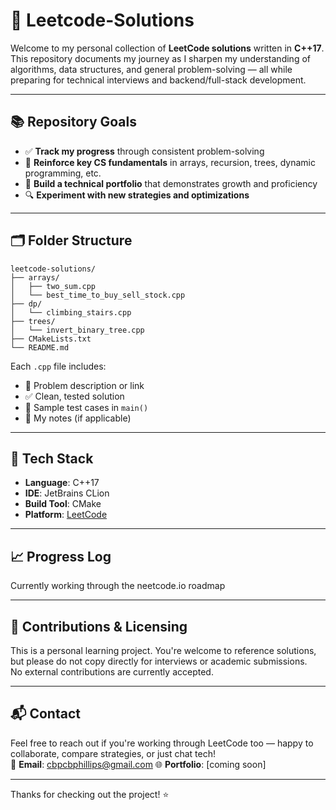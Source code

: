 # 🚀 Leetcode-Solutions

Welcome to my personal collection of **LeetCode solutions** written in **C++17**. This repository documents my journey as I sharpen my understanding of algorithms, data structures, and general problem-solving — all while preparing for technical interviews and backend/full-stack development.

---

## 📚 Repository Goals

- ✅ **Track my progress** through consistent problem-solving
- 🧠 **Reinforce key CS fundamentals** in arrays, recursion, trees, dynamic programming, etc.
- 💼 **Build a technical portfolio** that demonstrates growth and proficiency
- 🔍 **Experiment with new strategies and optimizations**

---

## 🗂️ Folder Structure

```
leetcode-solutions/
├── arrays/
│   ├── two_sum.cpp
│   └── best_time_to_buy_sell_stock.cpp
├── dp/
│   └── climbing_stairs.cpp
├── trees/
│   └── invert_binary_tree.cpp
├── CMakeLists.txt
└── README.md
```

Each `.cpp` file includes:
- 📝 Problem description or link
- ✅ Clean, tested solution
- 🧪 Sample test cases in `main()`
- 🧠 My notes (if applicable)

---

## 🧰 Tech Stack

- **Language**: C++17
- **IDE**: JetBrains CLion
- **Build Tool**: CMake
- **Platform**: [LeetCode](https://leetcode.com/)

---

## 📈 Progress Log

Currently working through the neetcode.io roadmap

---

## 🤝 Contributions & Licensing

This is a personal learning project. You're welcome to reference solutions, but please do not copy directly for interviews or academic submissions.  
No external contributions are currently accepted.

---

## 📬 Contact

Feel free to reach out if you're working through LeetCode too — happy to collaborate, compare strategies, or just chat tech!  
📧 **Email**: [cbpcbphillips@gmail.com](mailto:cbpcbphillips@gmail.com)
🌐 **Portfolio**: [coming soon]

---

Thanks for checking out the project! ⭐
